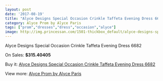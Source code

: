 ```yaml
---
layout: post
date: '2017-08-19'
title: "Alyce Designs Special Occasion Crinkle Taffeta Evening Dress 6682"
category: Alyce Prom by Alyce Paris
tags: ["prom","dresses","dress","occasion","alyce"]
image: http://img.princessan.com/1501-thickbox_default/alyce-designs-special-occasion-crinkle-taffeta-evening-dress-6682.jpg
---
```

Alyce Designs Special Occasion Crinkle Taffeta Evening Dress 6682

On Sales: **$315.40405**
<a href="https://www.princessan.com/en/alyce-prom-by-alyce-paris/709-alyce-designs-special-occasion-crinkle-taffeta-evening-dress-6682.html"><amp-img layout="responsive" width="600" height="600" src="//img.princessan.com/1501-thickbox_default/alyce-designs-special-occasion-crinkle-taffeta-evening-dress-6682.jpg" alt="Alyce Designs Special Occasion Crinkle Taffeta Evening Dress 6682 0" /></a>
<a href="https://www.princessan.com/en/alyce-prom-by-alyce-paris/709-alyce-designs-special-occasion-crinkle-taffeta-evening-dress-6682.html"><amp-img layout="responsive" width="600" height="600" src="//img.princessan.com/1503-thickbox_default/alyce-designs-special-occasion-crinkle-taffeta-evening-dress-6682.jpg" alt="Alyce Designs Special Occasion Crinkle Taffeta Evening Dress 6682 1" /></a>
<a href="https://www.princessan.com/en/alyce-prom-by-alyce-paris/709-alyce-designs-special-occasion-crinkle-taffeta-evening-dress-6682.html"><amp-img layout="responsive" width="600" height="600" src="//img.princessan.com/1502-thickbox_default/alyce-designs-special-occasion-crinkle-taffeta-evening-dress-6682.jpg" alt="Alyce Designs Special Occasion Crinkle Taffeta Evening Dress 6682 2" /></a>

Buy it: [Alyce Designs Special Occasion Crinkle Taffeta Evening Dress 6682](https://www.princessan.com/en/alyce-prom-by-alyce-paris/709-alyce-designs-special-occasion-crinkle-taffeta-evening-dress-6682.html "Alyce Designs Special Occasion Crinkle Taffeta Evening Dress 6682")

View more: [Alyce Prom by Alyce Paris](https://www.princessan.com/en/8-alyce-prom-by-alyce-paris "Alyce Prom by Alyce Paris")
